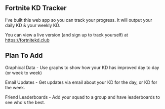 ## Fortnite KD Tracker

I've built this web app so you can track your progress. It will output your daily KD & your weekly KD.

You can view a live version (and sign up to track yourself) at https://fortnitekd.club

## Plan To Add

Graphical Data - Use graphs to show how your KD has improved day to day (or week to week)

Email Updates - Get updates via email about your KD for the day, or KD for the week.

Friend Leaderboards - Add your squad to a group and have leaderboards to see who's the best.
